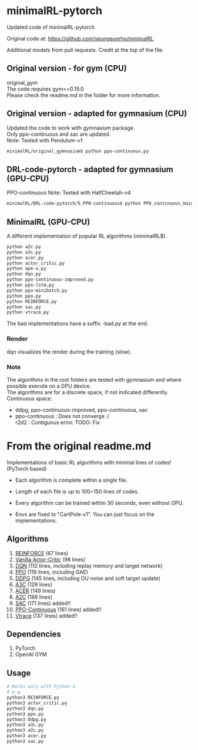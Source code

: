 # minimalRL-pytorch

Updated code of minimalRL-pytorch

Original code at: https://github.com/seungeunrho/minimalRL

Additional models from pull requests. Credit at the top of the file.

## Original version - for gym (CPU)
original_gym  
The code requires gym==0.19.0  
Please check the readme.md in the folder for more information.  

## Original version - adapted for gymnasium (CPU)
Updated the code to work with gymnasium package.  
Only ppo-continuous and sac are updated.  
Note: Tested with Pendulum-v1
```bash
minimalRL/original_gymnasium$ python ppo-continuous.py  
```

## DRL-code-pytorch - adapted for gymnasium (GPU-CPU)  
PPO-continuous
Note: Tested with HalfCheetah-v4  
```bash
minimalRL/DRL-code-pytorch/5.PPO-continuous$ python PPO_continuous_main.py
```

## MinimalRL (GPU-CPU)
A different implementation of popular RL algorithms (minimalRL$).  
```bash
python a2c.py
python a3c.py
python acer.py
python actor_critic.py
python ape-x.py
python dqn.py
python ppo-continuous-improved.py
python ppo-lstm.py
python ppo-minibatch.py
python ppo.py
python REINFORCE.py
python sac.py
python vtrace.py
```

The bad implementations have a suffix -bad.py at the end.  

### Render
dqn visualizes the render during the training (slow).

### Note
The algorithms in the root folders are tested with gymnasium and where possible execute on a GPU device.  
The algorithms are for a discrete space, if not indicated differently.  
Continuous space:  
- ddpg, ppo-continuous-improved, ppo-continuous, sac  
- ppo-continuous : Does not converge :/  
r2d2 : Contiguous error. TODO: Fix  

# From the original readme.md


Implementations of basic RL algorithms with minimal lines of codes! (PyTorch based)

* Each algorithm is complete within a single file.

* Length of each file is up to 100~150 lines of codes.

* Every algorithm can be trained within 30 seconds, even without GPU.

* Envs are fixed to "CartPole-v1". You can just focus on the implementations.



## Algorithms
1. [REINFORCE](https://github.com/seungeunrho/minimalRL/blob/master/REINFORCE.py) (67 lines)
2. [Vanilla Actor-Critic](https://github.com/seungeunrho/minimalRL/blob/master/actor_critic.py) (98 lines)
3. [DQN](https://github.com/seungeunrho/minimalRL/blob/master/dqn.py) (112 lines,  including replay memory and target network)
4. [PPO](https://github.com/seungeunrho/minimalRL/blob/master/ppo.py) (119 lines,  including GAE)
5. [DDPG](https://github.com/seungeunrho/minimalRL/blob/master/ddpg.py) (145 lines, including OU noise and soft target update)
6. [A3C](https://github.com/seungeunrho/minimalRL/blob/master/a3c.py) (129 lines)
7. [ACER](https://github.com/seungeunrho/minimalRL/blob/master/acer.py) (149 lines)
8. [A2C](https://github.com/seungeunrho/minimalRL/blob/master/a2c.py) (188 lines)
9. [SAC](https://github.com/seungeunrho/minimalRL/blob/master/sac.py) (171 lines) added!! 
10. [PPO-Continuous](https://github.com/seungeunrho/minimalRL/blob/master/ppo-continuous.py) (161 lines) added!!
11. [Vtrace](https://github.com/seungeunrho/minimalRL/blob/master/vtrace.py) (137 lines) added!!


## Dependencies
1. PyTorch
2. OpenAI GYM

## Usage
```bash
# Works only with Python 3.
# e.g.
python3 REINFORCE.py
python3 actor_critic.py
python3 dqn.py
python3 ppo.py
python3 ddpg.py
python3 a3c.py
python3 a2c.py
python3 acer.py
python3 sac.py
```
